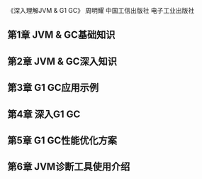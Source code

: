 《深入理解JVM & G1 GC》 周明耀 中国工信出版社 电子工业出版社

## 第1章 JVM & GC基础知识
## 第2章 JVM & GC深入知识
## 第3章 G1 GC应用示例
## 第4章 深入G1 GC
## 第5章 G1 GC性能优化方案
## 第6章 JVM诊断工具使用介绍